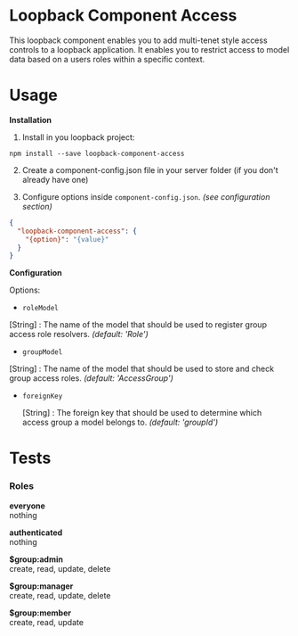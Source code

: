 # Loopback Component Access

This loopback component enables you to add multi-tenet style access controls to a loopback application. It enables you
to restrict access to model data based on a users roles within a specific context.

# Usage

**Installation**

1. Install in you loopback project:

  `npm install --save loopback-component-access`

2. Create a component-config.json file in your server folder (if you don't already have one)

3. Configure options inside `component-config.json`. *(see configuration section)*

  ```json
  {
    "loopback-component-access": {
      "{option}": "{value}"
    }
  }
  ```

**Configuration**

Options:

 - `roleModel`

  [String] : The name of the model that should be used to register group access role resolvers. *(default: 'Role')*

 - `groupModel`

  [String] : The name of the model that should be used to store and check group access roles. *(default: 'AccessGroup')*

- `foreignKey`

  [String] : The foreign key that should be used to determine which access group a model belongs to. *(default: 'groupId')*

# Tests

### Roles

**everyone**  
  nothing

**authenticated**  
  nothing

**$group:admin**  
  create, read, update, delete

**$group:manager**  
  create, read, update, delete

**$group:member**  
  create, read, update
